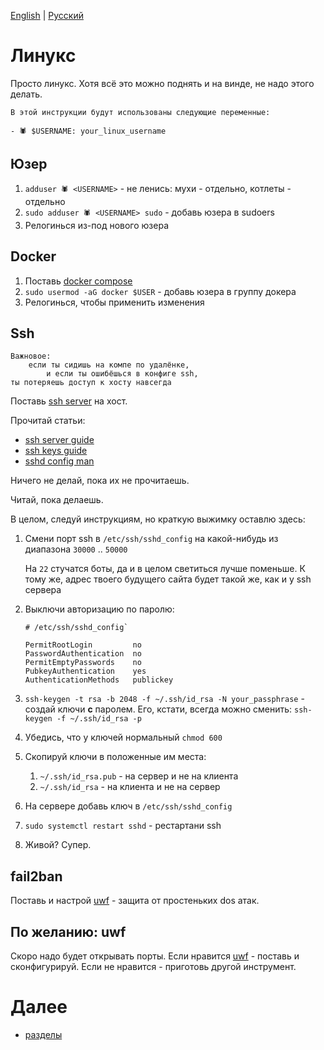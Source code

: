 ﻿[English](1.linux.md) | [Русский](1.linux.ru.md)

# Линукс

Просто линукс. Хотя всё это можно поднять и на винде, не надо этого делать.

    В этой инструкции будут использованы следующие переменные:

    - 🕷 $USERNAME: your_linux_username

## Юзер

1. `adduser 🕷 <USERNAME>` - не ленись: мухи - отдельно, котлеты - отдельно
1. `sudo adduser 🕷 <USERNAME> sudo` - добавь юзера в sudoers
1. Релогинься из-под нового юзера

## Docker

1. Поставь [docker compose](https://docs.docker.com/compose/install/)
1. `sudo usermod -aG docker $USER` - добавь юзера в группу докера
1. Релогинься, чтобы применить изменения

## Ssh

    Важновое:
        если ты сидишь на компе по удалёнке,
            и если ты ошибёшься в конфиге ssh,
    ты потеряешь доступ к хосту навсегда

Поставь [ssh server](https://wiki.archlinux.org/title/OpenSSH) на хост.

Прочитай статьи:
* [ssh server guide](https://wiki.archlinux.org/title/OpenSSH#Force_public_key_authentication)
* [ssh keys guide](https://wiki.archlinux.org/title/SSH_keys)
* [sshd config man](https://www.ssh.com/academy/ssh/sshd_config)

Ничего не делай, пока их не прочитаешь.

Читай, пока делаешь.

В целом, следуй инструкциям, но краткую выжимку оставлю здесь:

1. Смени порт ssh в `/etc/ssh/sshd_config` на какой-нибудь из диапазона `30000` .. `50000`

    На `22` стучатся боты, да и в целом светиться лучше поменьше. К тому же, адрес твоего будущего сайта будет такой же, как и у ssh сервера 
1. Выключи авторизацию по паролю:
    ```
    # /etc/ssh/sshd_config`
    
    PermitRootLogin         no
    PasswordAuthentication  no
    PermitEmptyPasswords    no
    PubkeyAuthentication    yes
    AuthenticationMethods   publickey
    ```
1. `ssh-keygen -t rsa -b 2048 -f ~/.ssh/id_rsa -N your_passphrase` - создай ключи **с** паролем. Его, кстати, всегда можно сменить: `ssh-keygen -f ~/.ssh/id_rsa -p`
1. Убедись, что у ключей нормальный `chmod 600`
1. Скопируй ключи в положенные им места:
    1. `~/.ssh/id_rsa.pub` - на сервер и не на клиента
    2. `~/.ssh/id_rsa` - на клиента и не на сервер
1. На сервере добавь ключ в `/etc/ssh/sshd_config`
1. `sudo systemctl restart sshd` - рестартани ssh
1. Живой? Супер.

## fail2ban

Поставь и настрой [uwf](https://wiki.archlinux.org/title/Fail2ban) - защита от простеньких dos атак.

## По желанию: uwf

Скоро надо будет открывать порты. Если нравится [uwf](https://wiki.archlinux.org/title/Uncomplicated_Firewall) - поставь и сконфигурируй. Если не нравится - приготовь другой инструмент.

# Далее

* [разделы](2.partitions.ru.md)
